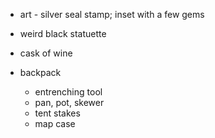 * art - silver seal stamp; inset with a few gems
* weird black statuette
* cask of wine

* backpack
  * entrenching tool
  * pan, pot, skewer
  * tent stakes
  * map case
